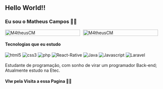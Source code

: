 
## Hello World!!

### Eu sou o Matheus Campos 👋🏼

<div style="display:flex; gap: 0px 10px;">
    <img src="https://github-readme-stats.vercel.app/api?username=M4theusCM&show_icons=true&theme=tokyonight" alt="M4theusCM" height="100%" />
    <img src="https://github-readme-stats.vercel.app/api/top-langs/?username=M4theusCM&compact=true&theme=tokyonight" alt="M4theusCM" height="100%" />
</div>

#### Tecnologias que eu estudo
<div>
    <img src="https://img.shields.io/badge/HTML5-E34F26?style=for-the-badge&logo=html5&logoColor=white" alt="html5" title="html5" aling="center" />
    <img src="https://img.shields.io/badge/CSS3-1572B6?style=for-the-badge&logo=css3&logoColor=white" alt="css3" title="css3" aling="center" />
    <img src="https://img.shields.io/badge/PHP-777BB4?style=for-the-badge&logo=php&logoColor=white" alt="php" title="php" aling="center" />
    <img src="https://img.shields.io/badge/React_Native-20232A?style=for-the-badge&logo=react&logoColor=61DAFB" alt="React-Rative" title="React Native" aling="center" />
    <img src="https://img.shields.io/badge/Java-ED8B00?style=for-the-badge&logo=openjdk&logoColor=white" alt="Java" title="Java" aling="center" />
    <img src="https://img.shields.io/badge/JavaScript-F7DF1E?style=for-the-badge&logo=javascript&logoColor=black" alt="Javascript" title="Javascript" aling="center" />
    <img src="https://img.shields.io/badge/Laravel-FF2D20?style=for-the-badge&logo=laravel&logoColor=white" alt="Laravel" title="Laravel" aling="center" />
</div><br>
Estudante de programação, com sonho de virar um programador Back-end;<br>
Atualmente estudo na Etec.<br>

#### Vlw pela Visita a essa Pagina ✌🏼
